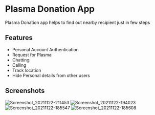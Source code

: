 
# Plasma Donation App

Plasma Donation app helps to find out nearby recipient just in few steps


## Features

- Personal Account Authentication
- Request for Plasma
- Chatting
- Calling 
- Track location
- Hide Personal details from other users



## Screenshots



![Screenshot_20211122-211453](https://user-images.githubusercontent.com/65487416/142896680-5953898e-3c10-44e8-9054-66a4e5614828.jpg)
![Screenshot_20211122-194023](https://user-images.githubusercontent.com/65487416/142896899-acd8a13b-ef5f-4a7c-9921-8b17a0fe0e74.jpg)
![Screenshot_20211122-185547](https://user-images.githubusercontent.com/65487416/142897033-832f3384-e415-48fa-949e-7eab2493ebff.jpg)
![Screenshot_20211122-185608](https://user-images.githubusercontent.com/65487416/142897202-597427fc-2fa0-4f9a-b8eb-0133ded9a231.jpg)
